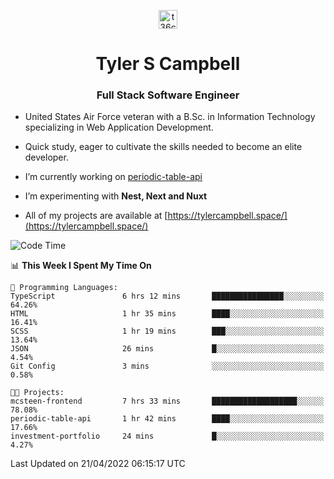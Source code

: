<p align="center">
<a href="https://www.linkedin.com/in/t36campbell" target="blank"><img align="center" src="https://ik.imagekit.io/t36campbell/Portfolio/linkedin.png.original_m8bbGgPh6.png" alt="t36campbell" height="30" width="30" /></a>
</p>
<h1 align="center">Tyler S Campbell</h1>
<h3 align="center">Full Stack Software Engineer</h3>

* United States Air Force veteran with a B.Sc. in Information Technology specializing in Web Application Development. 

* Quick study, eager to cultivate the skills needed to become an elite developer.

* I’m currently working on [periodic-table-api](https://github.com/t36campbell/periodic-table-api)

* I’m experimenting with **Nest, Next and Nuxt**

* All of my projects are available at [https://tylercampbell.space/](https://tylercampbell.space/)

<!--START_SECTION:waka-->
![Code Time](http://img.shields.io/badge/Code%20Time-1%2C580%20hrs%2031%20mins-blue)

📊 **This Week I Spent My Time On** 

```text
💬 Programming Languages: 
TypeScript               6 hrs 12 mins       ████████████████░░░░░░░░░   64.26% 
HTML                     1 hr 35 mins        ████░░░░░░░░░░░░░░░░░░░░░   16.41% 
SCSS                     1 hr 19 mins        ███░░░░░░░░░░░░░░░░░░░░░░   13.64% 
JSON                     26 mins             █░░░░░░░░░░░░░░░░░░░░░░░░   4.54% 
Git Config               3 mins              ░░░░░░░░░░░░░░░░░░░░░░░░░   0.58%

🐱‍💻 Projects: 
mcsteen-frontend         7 hrs 33 mins       ███████████████████░░░░░░   78.08% 
periodic-table-api       1 hr 42 mins        ████░░░░░░░░░░░░░░░░░░░░░   17.66% 
investment-portfolio     24 mins             █░░░░░░░░░░░░░░░░░░░░░░░░   4.27%

```


 Last Updated on 21/04/2022 06:15:17 UTC
<!--END_SECTION:waka-->
